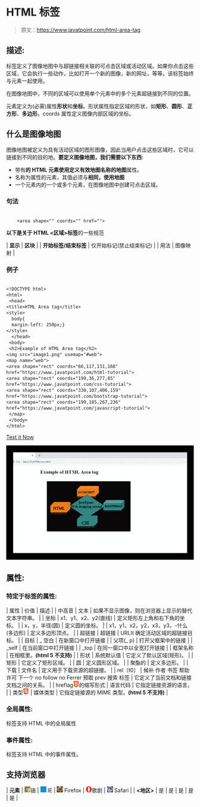 # HTML 标签

> 原文：<https://www.javatpoint.com/html-area-tag>

## 描述:

标签定义了图像地图中与超链接相关联的可点击区域或活动区域。如果你点击这些区域，它会执行一些动作，比如打开一个新的图像，新的网址，等等。该标签始终与<map>元素一起使用。</map>

在图像地图中，不同的区域可以使用单个<map>元素中的多个元素超链接到不同的位置。</map>

元素定义为(必需)属性**形状**和**坐标**。形状属性指定区域的形状，如**矩形**、**圆形**、**正方形**、**多边形**。coords 属性定义图像内部区域的坐标。

## 什么是图像地图

图像地图被定义为具有活动区域的图形图像，因此当用户点击这些区域时，它可以链接到不同的目的地。**要定义图像地图，我们需要以下东西:**

*   带有**的 HTML 元素使用定义有效地图名称的地图**属性。
*   名称为属性的<map>元素，其值必须与**相同，使用地图**</map>
*   一个<map>元素内的一个或多个元素，在图像地图中创建可点击区域。</map>

### 句法

```

    <area shape="" coords="" href="">

```

**以下是关于 HTML <区域>标签**的一些规范

| **显示** | **区块** |
| **开始标签/结束标签** | 仅开始标记(禁止结束标记) |
| 用法 | 图像映射 |

### 例子

```

<!DOCTYPE html>
<html>
 <head>
<title>HTML Area tag</title>
<style>
  body{
  margin-left: 250px;}
</style>
  </head>
 <body>
 <h2>Example of HTML Area tag</h2>
<img src="image1.png" usemap="#web">
<map name="web">
<area shape="rect" coords="66,117,131,168" href="https://www.javatpoint.com/html-tutorial">
<area shape="rect" coords="199,36,277,85" href="https://www.javatpoint.com/css-tutorial">
<area shape="rect" coords="330,107,406,159" href="https://www.javatpoint.com/bootstrap-tutorial">
<area shape="rect" coords="199,185,267,236" href="https://www.javatpoint.com/javascript-tutorial">
 </map>
 </body>
</html>

```

[Test it Now](https://www.javatpoint.com/oprweb/test.jsp?filename=htmlareatag)

![HTML area tag](img/5233cffdfc53f5d6213e64cee74f1ba6.png)

## 属性:

### 特定于标签的属性:

| 属性 | 价值 | 描述 |
| 中高音 | 文本 | 如果不显示图像，则在浏览器上显示的替代文本字符串。 |
| 坐标 | x1、y1、x2、y2(直线) | 定义矩形左上角和右下角的坐标。 |
| x，y，半径(圆) | 定义圆的坐标。 |
| x1，y1，x2，y2，x3，y3，-什么(多边形) | 定义多边形顶点。 |
| 超链接 | 超链接 | URLIt 确定活动区域的超链接目标。 |
| 目标 | _ 空白 | 在新窗口中打开链接 |
| 父项(_ p) | 打开父框架中的链接 |
| _self | 在当前窗口中打开链接 |
| _top | 在同一窗口中以全宽打开链接 |
| 框架名称 | 在相框里。**(html 5 不支持)** |
| 形状 | 系统默认值 | 它定义了默认区域(矩形)。 |
| 矩形 | 它定义了矩形区域。 |
| 圆 | 定义圆形区域。 |
| 聚酯的 | 定义多边形。 |
| 下载 | 文件名 | 定义用于下载资源的超链接。 |
| rel〔t0〕 | 候补
作者
书签
帮助
许可
下一个
no follow
no Ferrer
预取
prev
搜索
标签 | 它定义了当前文档和链接文档之间的关系。 |
| hreflag![HTML Tags List](img/0eb4526ba8c721b914998df152a6f4aa.png)的缩写形式 | 语言代码 | 它指定链接资源的语言。 |
| 类型![HTML Tags List](img/0eb4526ba8c721b914998df152a6f4aa.png) | 媒体类型 | 它指定链接源的 MIME 类型。**(html 5 不支持)** |

### 全局属性:

标签支持 HTML 中的全局属性

### 事件属性:

标签支持 HTML 中的事件属性。

## 支持浏览器

| **元素** | ![chrome browser](img/4fbdc93dc2016c5049ed108e7318df19.png)铬 | ![ie browser](img/83dd23df1fe8373fd5bf054b2c1dd88b.png) IE | ![firefox browser](img/4f001fff393888a8a807ed29b28145d1.png) Firefox | ![opera browser](img/6cad4a592cc69a052056a0577b4aac65.png)歌剧 | ![safari browser](img/a0f6a9711a92203c5dc5c127fe9c9fca.png) Safari |
| **<地区>** | 是 | 是 | 是 | 是 | 是 |